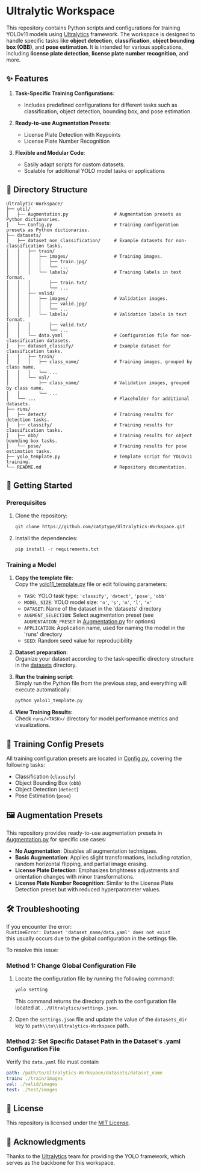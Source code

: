 # Ultralytic Workspace

This repository contains Python scripts and configurations for training YOLOv11 models using [Ultralytics](https://docs.ultralytics.com/) framework.
The workspace is designed to handle specific tasks like **object detection**, **classification**, **object bounding box (OBB)**, and **pose estimation**.
It is intended for various applications, including **license plate detection**, **license plate number recognition**, and more.

## ✨ Features

1. **Task-Specific Training Configurations**:
    - Includes predefined configurations for different tasks such as classification, object detection, bounding box, and pose estimation.

2. **Ready-to-use Augmentation Presets**:
    - License Plate Detection with Keypoints
    - License Plate Number Recognition

3. **Flexible and Modular Code**:
    - Easily adapt scripts for custom datasets.
    - Scalable for additional YOLO model tasks or applications

## 📂 Directory Structure

```plaintext
Ultralytic-Workspace/
├── util/
│   ├── Augmentation.py                 # Augmentation presets as Python dictionaries.
│   └── Config.py                       # Training configuration presets as Python dictionaries.
├── datasets/
│   ├── dataset_non_classification/     # Example datasets for non-classification tasks.
│   │   ├── train/
│   │   │   ├── images/                 # Training images.
│   │   │   │   ├── train.jpg/
│   │   │   │   └── ...
│   │   │   └── labels/                 # Training labels in text format.
│   │   │       ├── train.txt/
│   │   │       └── ...
│   │   ├── valid/
│   │   │   ├── images/                 # Validation images.
│   │   │   │   ├── valid.jpg/
│   │   │   │   └── ...
│   │   │   └── labels/                 # Validation labels in text format.
│   │   │       ├── valid.txt/
│   │   │       └── ...
│   │   └── data.yaml                   # Configuration file for non-classification datasets.
│   ├── dataset_classify/               # Example dataset for classification tasks.
│   │   ├── train/
│   │   │   ├── class_name/             # Training images, grouped by class name.
│   │   │   └── ...
│   │   └── val/
│   │       ├── class_name/             # Validation images, grouped by class name.
│   │       └── ...
│   └── ...                             # Placeholder for additional datasets.
├── runs/
│   ├── detect/                         # Training results for detection tasks.
│   ├── classify/                       # Training results for classification tasks.
│   ├── obb/                            # Training results for object bounding box tasks.
│   └── pose/                           # Training results for pose estimation tasks.
├── yolo_template.py                    # Template script for YOLOv11 training.
└── README.md                           # Repository documentation.
```

## 🚀 Getting Started

### Prerequisites

1. Clone the repository:
    ```bash
    git clone https://github.com/catptype/Ultralytics-Workspace.git
    ```

2. Install the dependencies:
    ```bash
    pip install -r requirements.txt
    ```

### Training a Model

1. **Copy the template file**:   
    Copy the [yolo11_template.py](yolo11_template.py) file or edit following parameters:
    - `TASK`: YOLO task type: `'classify'`, `'detect'`, `'pose'`, `'obb'`
    - `MODEL_SIZE`: YOLO model size: `'n'`, `'s'`, `'m'`, `'l'`, `'x'`
    - `DATASET`: Name of the dataset in the 'datasets' directory
    - `AUGMENT_SELECTION`: Select augmentation preset (see `AUGMENTATION_PRESET` in [Augmentation.py](util/Augmentation.py) for options)
    - `APPLICATION`: Application name, used for naming the model in the 'runs' directory
    - `SEED`: Random seed value for reproducibility

2. **Dataset preparation**:   
    Organize your dataset according to the task-specific directory structure in the [datasets](datasets) directory.

3. **Run the training script**:   
   Simply run the Python file from the previous step, and everything will execute automatically:
   ```bash
   python yolo11_template.py
   ```

4. **View Training Results**:   
   Check `runs/<TASK>/` directory for model performance metrics and visualizations.

## 🔧 Training Config Presets

All training configuration presets are located in [Config.py](util/Config.py), covering the following tasks:
- Classification (`classify`)
- Object Bounding Box (`obb`)
- Object Detection (`detect`)
- Pose Estimation (`pose`)

## 🖼️ Augmentation Presets

This repository provides ready-to-use augmentation presets in [Augmentation.py](util/Augmentation.py) for specific use cases:  
- **No Augmentation**: Disables all augmentation techniques.  
- **Basic Augmentation**: Applies slight transformations, including rotation, random horizontal flipping, and partial image erasing.  
- **License Plate Detection**: Emphasizes brightness adjustments and orientation changes with minor transformations.  
- **License Plate Number Recognition**: Similar to the License Plate Detection preset but with reduced hyperparameter values.

## 🛠️ Troubleshooting

If you encounter the error:  
`RuntimeError: Dataset 'dataset_name/data.yaml' does not exist`  
this usually occurs due to the global configuration in the settings file.

To resolve this issue:

### Method 1: Change Global Configuration File
1. Locate the configuration file by running the following command:  
    ```bash
    yolo setting
    ```
    This command returns the directory path to the configuration file located at `../Ultralytics/settings.json`.

2. Open the `settings.json` file and update the value of the `datasets_dir` key to `path\\to\\Ultralytics-Workspace` path.

### Method 2: Set Specific Dataset Path in the Dataset's .yaml Configuration File
Verify the `data.yaml` file must contain
```yaml
path: /path/to/Ultralytics-Workspace/datasets/dataset_name
train: ./train/images
val: ./valid/images
test: ./test/images
```

## 📄 License

This repository is licensed under the [MIT License](LICENSE).


## 🤝 Acknowledgments

Thanks to the [Ultralytics](https://ultralytics.com/) team for providing the YOLO framework, which serves as the backbone for this workspace.
